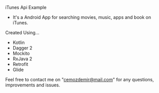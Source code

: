 iTunes Api Example
    
- It's a Android App for searching movies, music, apps and book on iTunes.

Created Using...
- Kotlin
- Dagger 2
- Mockito
- RxJava 2
- Retrofit
- Glide

Feel free to contact me on "cemozdemir@mail.com" for any questions, improvements and issues.
